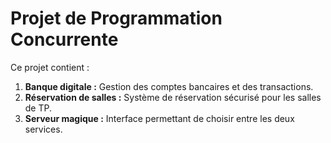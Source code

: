 # Projet de Programmation Concurrente

Ce projet contient :
1. **Banque digitale :** Gestion des comptes bancaires et des transactions.
2. **Réservation de salles :** Système de réservation sécurisé pour les salles de TP.
3. **Serveur magique :** Interface permettant de choisir entre les deux services.
